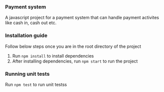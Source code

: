 ### Payment system

A javascript project for a payment system that can handle payment activites like cash in, cash out etc.

### Installation guide

Follow below steps once you are in the root directory of the project

1. Run `npm install` to install dependencies
2. After installing dependencies, run `npm start` to run the project

### Running unit tests

Run `npm test` to run unit testss
